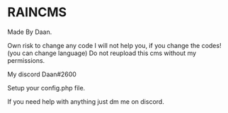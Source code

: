 # RAINCMS
Made By Daan.

Own risk to change any code I will not help you, if you change the codes! (you can change language)
Do not reupload this cms without my permissions.

My discord Daan#2600

Setup your config.php file.

If you need help with anything just dm me on discord.